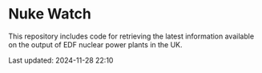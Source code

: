 # Nuke Watch

This repository includes code for retrieving the latest information available on the output of EDF nuclear power plants in the UK.

Last updated: 2024-11-28 22:10
